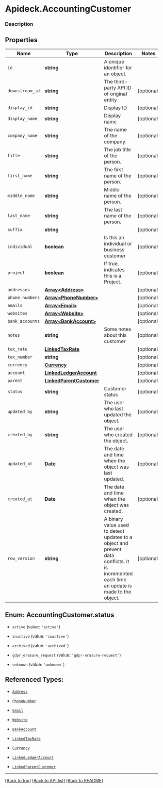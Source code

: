 # Apideck.AccountingCustomer

### Description

## Properties
Name | Type | Description | Notes
------------ | ------------- | ------------- | -------------
`id` | **string** | A unique identifier for an object. | 
`downstream_id` | **string** | The third-party API ID of original entity | [optional] 
`display_id` | **string** | Display ID | [optional] 
`display_name` | **string** | Display name | [optional] 
`company_name` | **string** | The name of the company. | [optional] 
`title` | **string** | The job title of the person. | [optional] 
`first_name` | **string** | The first name of the person. | [optional] 
`middle_name` | **string** | Middle name of the person. | [optional] 
`last_name` | **string** | The last name of the person. | [optional] 
`suffix` | **string** |  | [optional] 
`individual` | **boolean** | Is this an individual or business customer | [optional] 
`project` | **boolean** | If true, indicates this is a Project. | [optional] 
`addresses` | [**Array&lt;Address&gt;**](Address.md) |  | [optional] 
`phone_numbers` | [**Array&lt;PhoneNumber&gt;**](PhoneNumber.md) |  | [optional] 
`emails` | [**Array&lt;Email&gt;**](Email.md) |  | [optional] 
`websites` | [**Array&lt;Website&gt;**](Website.md) |  | [optional] 
`bank_accounts` | [**Array&lt;BankAccount&gt;**](BankAccount.md) |  | [optional] 
`notes` | **string** | Some notes about this customer | [optional] 
`tax_rate` | [**LinkedTaxRate**](LinkedTaxRate.md) |  | [optional] 
`tax_number` | **string** |  | [optional] 
`currency` | [**Currency**](Currency.md) |  | [optional] 
`account` | [**LinkedLedgerAccount**](LinkedLedgerAccount.md) |  | [optional] 
`parent` | [**LinkedParentCustomer**](LinkedParentCustomer.md) |  | [optional] 
`status` | **string** | Customer status | [optional] 
`updated_by` | **string** | The user who last updated the object. | [optional] 
`created_by` | **string** | The user who created the object. | [optional] 
`updated_at` | **Date** | The date and time when the object was last updated. | [optional] 
`created_at` | **Date** | The date and time when the object was created. | [optional] 
`row_version` | **string** | A binary value used to detect updates to a object and prevent data conflicts. It is incremented each time an update is made to the object. | [optional] 





<a name="AccountingCustomerStatus"></a>
## Enum: AccountingCustomer.status


* `active` (value: `'active'`)

* `inactive` (value: `'inactive'`)

* `archived` (value: `'archived'`)

* `gdpr_erasure_request` (value: `'gdpr-erasure-request'`)

* `unknown` (value: `'unknown'`)




## Referenced Types:












* [`Address`](Address.md)
* [`PhoneNumber`](PhoneNumber.md)
* [`Email`](Email.md)
* [`Website`](Website.md)
* [`BankAccount`](BankAccount.md)

* [`LinkedTaxRate`](LinkedTaxRate.md)

* [`Currency`](Currency.md)
* [`LinkedLedgerAccount`](LinkedLedgerAccount.md)
* [`LinkedParentCustomer`](LinkedParentCustomer.md)







---

[[Back to top]](#) [[Back to API list]](../../../../README.md#documentation-for-api-endpoints) [[Back to README]](../../../../README.md)


